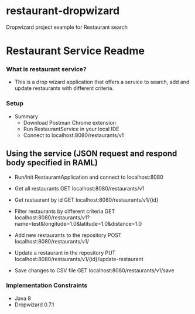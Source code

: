 # restaurant-dropwizard
Dropwizard project example for Restaurant search

# Restaurant Service Readme #

### What is restaurant service? ###
* This is a drop wizard application that offers a service to search, add and update restaurants with different criteria.

### Setup ###
* Summary
    * Download Postman Chrome extension
    * Run RestaurantService in your local IDE
    * Connect to localhost:8080/restaurants/v1

## Using the service (JSON request and respond body specified in RAML)
* Run/init RestaurantApplication and connect to localhost:8080

* Get all restaurants
    GET localhost:8080/restaurants/v1
* Get restaurant by id
    GET localhost:8080/restaurants/v1/{id}
* Filter restaurants by different criteria
    GET localhost:8080/restaurants/v1?name=test&longitude=1.0&latitude=1.0&distance=1.0
* Add new restaurants to the repository
    POST localhost:8080/restaurants/v1/
* Update a restaurant in the repository
    PUT localhost:8080/restaurants/v1/{id}/update-restaurant
* Save changes to CSV file
    GET localhost:8080/restaurants/v1/save

### Implementation Constraints ###
* Java 8
* Dropwizard 0.7.1
